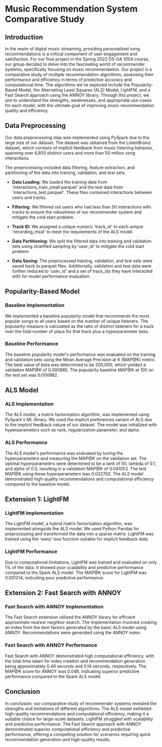 # Music Recommendation System Comparative Study

## Introduction

In the realm of digital music streaming, providing personalized song recommendations is a critical component of user engagement and satisfaction. For our final project in the Spring 2023 DS-GA 1004 course, our group decided to delve into the fascinating world of recommender systems, specifically focusing on music recommendation. Our project is a comparative study of multiple recommendation algorithms, assessing their performance and efficiency in terms of predictive accuracy and computational time. The algorithms we've explored include the Popularity-Based Model, the Alternating Least Squares (ALS) Model, LightFM, and a Fast Search approach using the ANNOY library. Through this project, we aim to understand the strengths, weaknesses, and appropriate use-cases for each model, with the ultimate goal of improving music recommendation quality and efficiency.

## Data Preprocessing

Our data preprocessing step was implemented using PySpark due to the large size of our dataset. The dataset was obtained from the ListenBrainz dataset, which consists of implicit feedback from music listening behavior, spanning over 6,800 distinct users and more than 50 million song interactions.

The preprocessing included data filtering, feature extraction, and partitioning of the data into training, validation, and test sets.

- **Data Loading:** We loaded the training data from 'interactions_train_small.parquet' and the test data from 'interactions_test.parquet'. These files contained interactions between users and tracks.

- **Filtering:** We filtered out users who had less than 50 interactions with tracks to ensure the robustness of our recommender system and mitigate the cold start problem.

- **Track ID:** We assigned a unique numeric 'track_id' to each unique 'recording_msid' to meet the requirements of the ALS model.

- **Data Partitioning:** We split the filtered data into training and validation sets using stratified sampling by 'user_id' to mitigate the cold start problem.

- **Data Saving:** The preprocessed training, validation, and test sets were saved back to parquet files. Additionally, validation and test data were further reduced to 'user_id' and a set of track_ids they have interacted with for model performance evaluation.

## Popularity-Based Model

### Baseline Implementation

We implemented a baseline popularity model that recommends the most popular songs to all users based on the number of unique listeners. The popularity measure is calculated as the ratio of distinct listeners for a track over the total number of plays for that track plus a hyperparameter beta.

### Baseline Performance

The baseline popularity model's performance was evaluated on the training and validation sets using the Mean Average Precision at K (MAP@K) metric. The best value of beta was determined to be 200,000, which yielded a validation MAP@K of 0.000985. The popularity baseline MAP@K at 100 on the test set was 0.000982.

## ALS Model

### ALS Implementation

The ALS model, a matrix factorization algorithm, was implemented using PySpark's ML library. We used the implicit preferences variant of ALS due to the implicit feedback nature of our dataset. The model was initialized with hyperparameters such as rank, regularization parameter, and alpha.

### ALS Performance

The ALS model's performance was evaluated by tuning the hyperparameters and measuring the MAP@K on the validation set. The optimal hyperparameters were determined to be a rank of 50, lambda of 0.1, and alpha of 0.5, resulting in a validation MAP@K of 0.041053. The test MAP@K using these hyperparameters was 0.032762. The ALS model demonstrated high-quality recommendations and computational efficiency compared to the baseline model.

## Extension 1: LightFM

### LightFM Implementation

The LightFM model, a hybrid matrix factorization algorithm, was implemented alongside the ALS model. We used Python Pandas for preprocessing and transformed the data into a sparse matrix. LightFM was trained using the 'warp' loss function suitable for implicit feedback data.

### LightFM Performance

Due to computational limitations, LightFM was trained and evaluated on only 1% of the data. It showed poor scalability and predictive performance compared to the Spark ALS model. The MAP@K score for LightFM was 0.001214, indicating poor predictive performance.

## Extension 2: Fast Search with ANNOY

### Fast Search with ANNOY Implementation

The Fast Search extension utilized the ANNOY library for efficient approximate nearest neighbor search. The implementation involved creating an index from the item factors generated by the basic ALS model using ANNOY. Recommendations were generated using the ANNOY index.

### Fast Search with ANNOY Performance

Fast Search with ANNOY demonstrated high computational efficiency, with the total time taken for index creation and recommendation generation being approximately 0.48 seconds and 0.14 seconds, respectively. The MAP@K score for ANNOY was 0.048, indicating superior predictive performance compared to the Spark ALS model.

## Conclusion

In conclusion, our comparative study of recommender systems revealed the strengths and limitations of different algorithms. The ALS model exhibited high-quality recommendations and computational efficiency, making it a suitable choice for large-scale datasets. LightFM struggled with scalability and predictive performance. The Fast Search approach with ANNOY demonstrated superior computational efficiency and predictive performance, offering a compelling solution for scenarios requiring quick recommendation generation and high-quality results.
